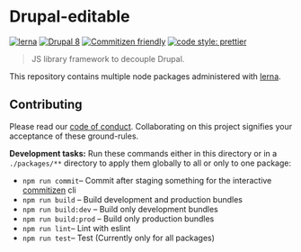 # Drupal-editable

[![lerna](https://img.shields.io/badge/maintained%20with-lerna-cc00ff.svg)](https://lernajs.io/)
[![Drupal 8](https://img.shields.io/badge/Made%20for-Drupal%208-0678be.svg)](https://lernajs.io/)
[![Commitizen friendly](https://img.shields.io/badge/commitizen-friendly-brightgreen.svg)](http://commitizen.github.io/cz-cli/)
[![code style: prettier](https://img.shields.io/badge/code%20style-prettier-ff69b4.svg)](https://prettier.io/)

> JS library framework to decouple Drupal.

This repository contains multiple node packages administered with [lerna](https://lernajs.io/).

## Contributing

Please read our [code of conduct](./CODE_OF_CONDUCT.md). Collaborating on this project signifies your acceptance of these ground-rules.

**Development tasks:** Run these commands either in this directory or in a `./packages/**` directory to apply them globally to all or only to one package:

- `npm run commit`– Commit after staging something for the interactive [commitizen](http://commitizen.github.io/cz-cli/) cli
- `npm run build` – Build development and production bundles
- `npm run build:dev` – Build only development bundles
- `npm run build:prod` – Build only production bundles
- `npm run lint`– Lint with eslint
- `npm run test`– Test (Currently only for all packages)
